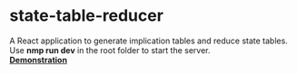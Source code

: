 # state-table-reducer
A React application to generate implication tables and reduce state tables.<br/>
Use **nmp run dev** in the root folder to start the server.<br/>
<a href="https://drive.google.com/file/d/1ZCzbYm8cpw8yFVZ-dbRmSR_t-_LHtcmJ/view?usp=sharing"><b>Demonstration</b></a>
